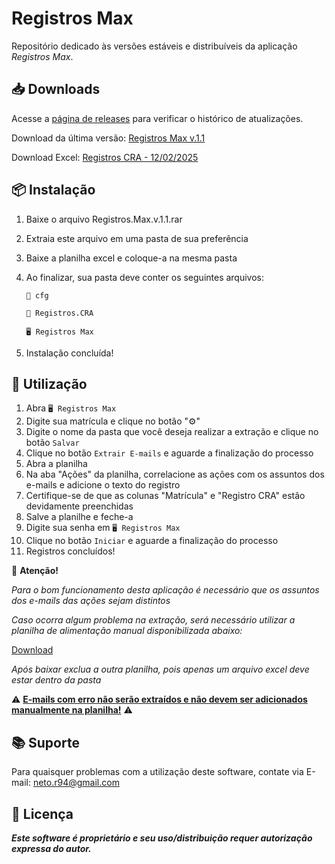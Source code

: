 # **Registros Max**

Repositório dedicado às versões estáveis e distribuíveis da aplicação *Registros Max*.

## 📥 Downloads
Acesse a [página de releases](https://github.com/jrp-neto/registros-max/releases) para verificar o histórico de atualizações.

Download da última versão: [Registros Max v.1.1](https://github.com/jrp-neto/registros-max/releases/download/v.1.1/Registros.Max.v.1.1.rar)

Download Excel: [Registros CRA - 12/02/2025](https://github.com/jrp-neto/registros-max/releases/download/base/Registros.CRA.xlsx)

## 📦 Instalação

1. Baixe o arquivo Registros.Max.v.1.1.rar
2. Extraia este arquivo em uma pasta de sua preferência
3. Baixe a planilha excel e coloque-a na mesma pasta
3. Ao finalizar, sua pasta deve conter os seguintes arquivos:

   `📁 cfg`

   `📑 Registros.CRA`

   `🖥️ Registros Max`

4. Instalação concluída!

## 🚀 Utilização

1. Abra `🖥️ Registros Max`
2. Digite sua matrícula e clique no botão "⚙️"
3. Digite o nome da pasta que você deseja realizar a extração e clique no botão `Salvar`
4. Clique no botão `Extrair E-mails` e aguarde a finalização do processo
5. Abra a planilha
6. Na aba "Ações" da planilha, correlacione as ações com os assuntos dos e-mails e adicione o texto do registro
7. Certifique-se de que as colunas "Matrícula" e "Registro CRA" estão devidamente preenchidas
8. Salve a planilhe e feche-a
9. Digite sua senha em `🖥️ Registros Max`
10. Clique no botão `Iniciar` e aguarde a finalização do processo
11. Registros concluídos!

🚨 **Atenção!**

*Para o bom funcionamento desta aplicação é necessário que os assuntos dos e-mails das ações sejam distintos*

*Caso ocorra algum problema na extração, será necessário utilizar a planilha de alimentação manual disponibilizada abaixo:*

[Download](https://github.com/jrp-neto/registros-max/releases/download/base/Registros.CRA.Manual.xlsx)

*Após baixar exclua a outra planilha, pois apenas um arquivo excel deve estar dentro da pasta*

⚠️ **<u>E-mails com erro não serão extraídos e não devem ser adicionados manualmente na planilha!</u>** ⚠️

## 📚 Suporte
Para quaisquer problemas com a utilização deste software, contate via E-mail: neto.r94@gmail.com

## 📜 Licença
***Este software é proprietário e seu uso/distribuição requer autorização expressa do autor.***
